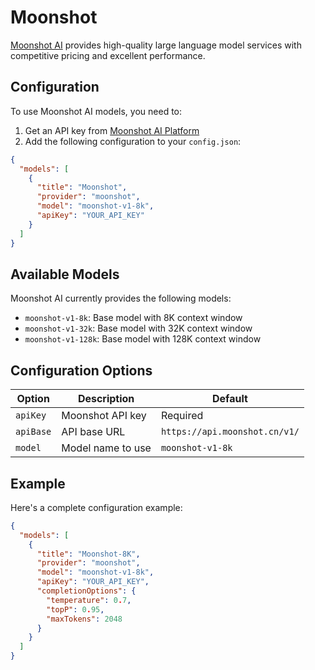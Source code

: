# Moonshot

[Moonshot AI](https://platform.moonshot.cn/) provides high-quality large language model services with competitive pricing and excellent performance.

## Configuration

To use Moonshot AI models, you need to:

1. Get an API key from [Moonshot AI Platform](https://platform.moonshot.cn/)
2. Add the following configuration to your `config.json`:

```json title="config.json (Deprecated)"
{
  "models": [
    {
      "title": "Moonshot",
      "provider": "moonshot",
      "model": "moonshot-v1-8k",
      "apiKey": "YOUR_API_KEY"
    }
  ]
}
```

## Available Models

Moonshot AI currently provides the following models:

- `moonshot-v1-8k`: Base model with 8K context window
- `moonshot-v1-32k`: Base model with 32K context window
- `moonshot-v1-128k`: Base model with 128K context window

## Configuration Options

| Option    | Description       | Default                       |
| --------- | ----------------- | ----------------------------- |
| `apiKey`  | Moonshot API key  | Required                      |
| `apiBase` | API base URL      | `https://api.moonshot.cn/v1/` |
| `model`   | Model name to use | `moonshot-v1-8k`              |

## Example

Here's a complete configuration example:

```json title="config.json (Deprecated)"
{
  "models": [
    {
      "title": "Moonshot-8K",
      "provider": "moonshot",
      "model": "moonshot-v1-8k",
      "apiKey": "YOUR_API_KEY",
      "completionOptions": {
        "temperature": 0.7,
        "topP": 0.95,
        "maxTokens": 2048
      }
    }
  ]
}
```
